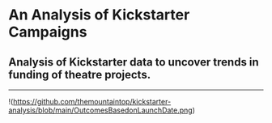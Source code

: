 # An Analysis of Kickstarter Campaigns
## Analysis of Kickstarter data to uncover trends in funding of theatre projects.
---
!(https://github.com/themountaintop/kickstarter-analysis/blob/main/OutcomesBasedonLaunchDate.png)
